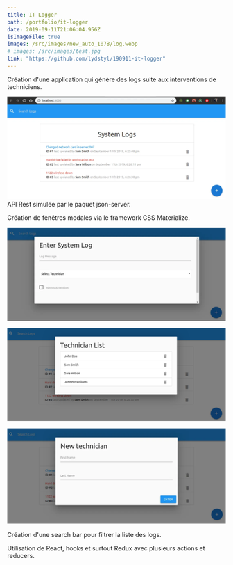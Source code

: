 ```yaml
---
title: IT Logger
path: /portfolio/it-logger
date: 2019-09-11T21:06:04.956Z
isImageFile: true
images: /src/images/new_auto_1078/log.webp
# images: /src/images/test.jpg
link: "https://github.com/lydstyl/190911-it-logger"
---
```


Création d'une application qui génère des logs suite aux interventions de techniciens.

![logs](../../images/capture-du-2019-09-11-23-04-08.webp "logs")
API Rest simulée par le paquet json-server.

Création de fenêtres modales via le framework CSS Materialize.

![new  log](../../images/capture-du-2019-09-11-23-05-24.webp "new log")

![techs](../../images/capture-du-2019-09-11-23-05-13.png "techs")

![new tech](../../images/capture-du-2019-09-11-23-05-00.webp "new tech")

Création d'une search bar pour filtrer la liste des logs.

Utilisation de React, hooks et surtout Redux avec plusieurs actions et reducers.
